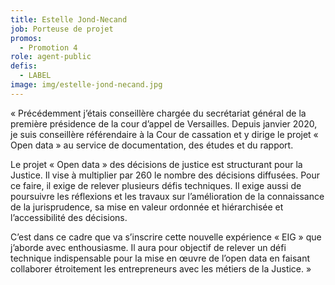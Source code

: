 ```yaml
---
title: Estelle Jond-Necand
job: Porteuse de projet
promos:
  - Promotion 4
role: agent-public
defis:
  - LABEL
image: img/estelle-jond-necand.jpg
---
```

« Précédemment j’étais conseillère chargée du secrétariat général de la première présidence de la cour d’appel de Versailles. Depuis janvier 2020, je suis conseillère référendaire à la Cour de cassation et y dirige le projet « Open data » au service de documentation, des études et du rapport.

Le projet « Open data » des décisions de justice est structurant pour la Justice. Il vise à multiplier par 260 le nombre des décisions diffusées. Pour ce faire, il exige de relever plusieurs défis techniques. Il exige aussi de poursuivre les réflexions et les travaux sur l’amélioration de la connaissance de la jurisprudence, sa mise en valeur ordonnée et hiérarchisée et l’accessibilité des décisions.

C’est dans ce cadre que va s’inscrire cette nouvelle expérience « EIG » que j’aborde avec enthousiasme. Il aura pour objectif de relever un défi technique indispensable pour la mise en œuvre de l’open data en faisant collaborer étroitement les entrepreneurs avec les métiers de la Justice. »
